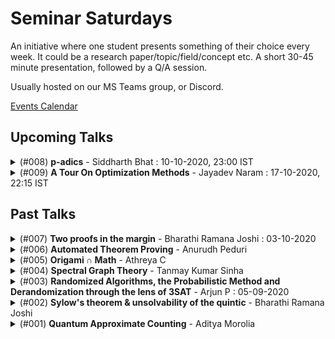 Seminar Saturdays
=================

An initiative where one student presents something of their choice every week. It could be a research paper/topic/field/concept etc. A short 30-45 minute presentation, followed by a Q/A session.

Usually hosted on our MS Teams group, or Discord.

[Events Calendar](http://tiny.cc/IIITHTheoryEvents)

Upcoming Talks
--------------

<details><summary>(#008) <b>p-adics</b> - Siddharth Bhat : 10-10-2020, 23:00 IST</summary><p>
  
### Abstract 
The integers and polynomials of a single variable look tantalizingly similar. Many of our intuitions about factorizations, primality, GCD, LCM, and other number-theoretic operations work "equally well" on  single-variable polynomials. 

However, single-variable polynomials appear to provide a richer theory at first glance:  We can evaluate polynomials, differentiate them, take their taylor series expansion, and other operations which are hinged on the ability to interpret a polynomial as a function. We shall embark on a quest to port these operations back into number-land. This will lead us to eventually define the p-adics, which can be viewed as the "correct way" to transport the ability to evaluate a single-variable polynomial back into the integers. 

Some cute counter intuitive results will be shown. Delight shall hopefully be had. No theorems of consequence will be  demonstrated, since my knowledge of these p-adics is limited.

### Resources
The reference material for the talk is the first three to four chapters of the book, "p-adic numbers, an introduction" by Fernando Gouvea: https://www.springer.com/us/book/9783642590580

</p></details>

<details><summary>(#009) <b>A Tour On Optimization Methods</b> - Jayadev Naram : 17-10-2020, 22:15 IST</summary><p>

### Abstract
TBA

</p></details>

Past Talks
----------
<details><summary>(#007) <b>Two proofs in the margin</b> - Bharathi Ramana Joshi : 03-10-2020</summary><p>

**Date & Time:** 03-10-2020, 22:15 IST

### Abstract
Hailed as the queen of mathematics, number theory is one of the most accessible, yet most abstract areas of mathematics. Fermat's Last Theorem, which states that there are no positive integers a, b, c such that a^n + b^n = c^n  for any integer value of n > 2, remaind unsolved for 358 years and is the theorem with the largest number of unsuccessful proofs. Although the proof for any n uses heavy machinery from algebraic number theory (indeed, the conjecture drove the development of much of it), the proof for the special case n=4 uses a technique named infinite descent and is accessible. This talk demonstrates application of infinite descent to the n=4 case and two proofs for the same.

### Prerequisites
Highschool level understanding of number theory; specifically GCD, pythagorean triples and modular arithmetic (congruence mod n relation).

### Resources
None! Just come and enjoy the show

[Talk Slides](talk_04_10_20_flt4.pdf) and [Recording](https://www.youtube.com/watch?v=yU7YCuNdV3Q)

</p></details>

<details><summary>(#006) <b>Automated Theorem Proving</b> - Anurudh Peduri</summary><p>

**Date & Time:** 26-09-2020, 22:15 IST

### Automated Theorem Proving: A humble computer's Math PhD dissertation

### Abstract
An introduction to Proof Assistants, and how automated theorem proving actually works. We will see how to formally specify math propositions and proofs to a computer so that they can be verified.


### Prerequisites
None! Just basic high school math.


### Resources
[Coq](https://coq.inria.fr/) and [Lean](https://leanprover.github.io/) theorem provers.
There are other [proof assistants](https://en.wikipedia.org/wiki/Proof_assistant) too.

[Lean Natural Number Game](https://wwwf.imperial.ac.uk/~buzzard/xena/natural_number_game/)

[Talk Slides](talk_27_09_20_theorem_proving.pdf) and [Recording](https://www.youtube.com/watch?v=tzM9acXSmtU)

</p></details>

<details><summary>(#005) <b>Origami ∩ Math</b> - Athreya C</summary><p>

**Date & Time:** 19-09-2020, 22:15 IST

### Abstract
Will approach the problem of Origami design from a math persepective. I will try to motivate why this is important, and then try to give some insight into how the techniques behind modern Origami design were developed by giving some key moments in its history. Finally I will describe one of the most powerful and generalizable techniques to design Origami.

Most of my talk will be directly from material in Origami Design Secrets, 2nd Edition by Robert J. Lang

### Prerequisites
None!

### Resources
[Talk Slides](https://docs.google.com/presentation/d/1YZXazUE1Tv8IZhOKNho903jNZn1V-ibD0HDHSbcmGAI/) and [Recording](https://www.youtube.com/watch?v=Ikgq1AdFpAY)

</p></details>
<details><summary>(#004) <b>Spectral Graph Theory</b> - Tanmay Kumar Sinha</summary><p>

**Date & Time:** 12-09-2020, 21:00 IST

### Abstract
I will be covering introductory material on spectral graph theory(defining the matrices associated to a graph, some properties of these matrices, and then some graph theory problems that can be solved using linear algebraic methods)

### Prerequisites
Basic linear algebra and graph theory

### Resources
The main resource will be 1st and possibly 2nd chapter of the book Spectra of Graphs, by Brouwer and Haemers(https://www.win.tue.nl/~aeb/2WF02/spectra.pdf). Another good resource is the following - (http://users.cms.caltech.edu/~vidick/notes/CMS139/spectral.pdf)

</p></details>

<details><summary>(#003) <b>Randomized Algorithms, the Probabilistic Method and Derandomization through the lens of 3SAT</b> - Arjun P : 05-09-2020</summary><p>

**Date & Time:** 05-09-2020, 21:00 IST

### Abstract
We'll look at a trivial-looking randomized approximation algorithm for MAX-E3SAT, the problem of satisfying as many clauses as possible in a special kind of 3SAT instance. We'll then introduce the probabilistic method and see how it can use our algorithm to say something about the satisfiability of arbitrary E3SAT instances. Finally, we will discuss how one could obtain a deterministic approximation algorithm for the same problem.

### Prerequisites
Basic probability and expectations, linearity of expectations, conditional expectation. Knowing what 3SAT and NP-Completeness are would be required to appreciate the significance, but not necessarily to follow the discussion [For the latter, consult any textbook on complexity theory, e.g., Arora-Barak]

### Resources
This slideshow (page 7 & 8) are most of the content of the talk: https://cse.buffalo.edu/~hungngo/classes/2008/694/notes/rr-sat.pdf. From a quick google, I couldn't find anything that talks about it in more detail for this particular problem, but the ideas are the same. This technique for derandomization is called the method of conditional expectations.

For more on the probabilistic method, you can see the textbook titled (surprise!) the Probabilistic Method by Alon & Spencer.

</p></details>

<details><summary>(#002) <b>Sylow's theorem & unsolvability of the quintic</b> - Bharathi Ramana Joshi</summary><p>

**Date & Time:** 29-08-2020, 21:00 IST

### Abstract
Presenting the proof from Dummit & Foote, so that is the reading material (section 4.5 does Sylow's theorem)

### Prerequisites
Basic definitions, homomorphisms, actions, Lagrange's theorem, Isomorphism Theorems, Class Equation

### Resources
[Talk Slides](talk_29_08_20_sylow.pdf)

</p></details>

<details><summary>(#001) <b>Quantum Approximate Counting</b> - Aditya Morolia</summary><p>

**Date & Time:** 22-08-2020, 21:00 IST

### Abstract
Presentation of the paper [Quantum Approximate Counting, Simplified](https://arxiv.org/pdf/1908.10846.pdf)

</p></details>
